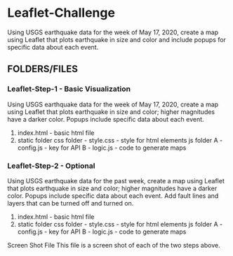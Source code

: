 # Leaflet-Challenge

Using USGS earthquake data for the week of May 17, 2020, create a map using Leaflet that plots earthquake in size and color and include popups for specific data about each event.

## FOLDERS/FILES

### Leaflet-Step-1 - Basic Visualization
Using USGS earthquake data for the week of May 17, 2020, create a map using Leaflet that plots earthquake in size and color; higher magnitudes have a darker color. Popups include specific data about each event.

1. index.html - basic html file
2. static folder
	css folder - style.css - style for html elements
	js folder
		A - config.js - key for API
		B - logic.js - code to generate maps


### Leaflet-Step-2 - Optional
Using USGS earthquake data for the past week, create a map using Leaflet that plots earthquake in size and color; higher magnitudes have a darker color. Popups include specific data about each event. Add fault lines and layers that can be turned off and turned on.

1. index.html - basic html file
2. static folder
	css folder - style.css - style for html elements
	js folder
		A - config.js - key for API
		B - logic.js - code to generate maps

Screen Shot File
This file is a screen shot of each of the two steps above.